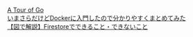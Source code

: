 [A Tour of Go](https://go-tour-jp.appspot.com/list)  
[いまさらだけどDockerに入門したので分かりやすくまとめてみた](https://qiita.com/gold-kou/items/44860fbda1a34a001fc1)  
[【図で解説】Firestoreでできること・できないこと](https://zenn.dev/yucatio/articles/173f386c471398)
